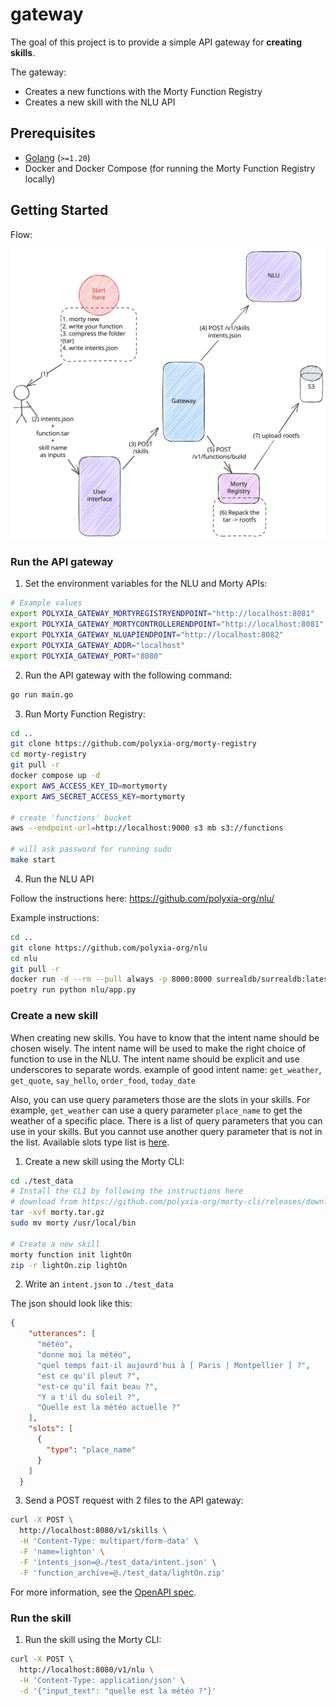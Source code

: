 # gateway

The goal of this project is to provide a simple API gateway for **creating skills**.

The gateway:
- Creates a new functions with the Morty Function Registry
- Creates a new skill with the NLU API

## Prerequisites

* [Golang](https://go.dev/doc/install) (`>=1.20`)
* Docker and Docker Compose (for running the Morty Function Registry locally)

## Getting Started

Flow:

![Flow](./docs/flow.svg)

### Run the API gateway

1. Set the environment variables for the NLU and Morty APIs:

```bash
# Example values
export POLYXIA_GATEWAY_MORTYREGISTRYENDPOINT="http://localhost:8081"
export POLYXIA_GATEWAY_MORTYCONTROLLERENDPOINT="http://localhost:8081"
export POLYXIA_GATEWAY_NLUAPIENDPOINT="http://localhost:8082"
export POLYXIA_GATEWAY_ADDR="localhost"
export POLYXIA_GATEWAY_PORT="8080"
```

2. Run the API gateway with the following command:
```bash
go run main.go
```

3. Run Morty Function Registry:
```bash
cd ..
git clone https://github.com/polyxia-org/morty-registry
cd morty-registry
git pull -r
docker compose up -d
export AWS_ACCESS_KEY_ID=mortymorty
export AWS_SECRET_ACCESS_KEY=mortymorty

# create 'functions' bucket
aws --endpoint-url=http://localhost:9000 s3 mb s3://functions

# will ask password for running sudo
make start
```

4. Run the NLU API

Follow the instructions here: https://github.com/polyxia-org/nlu/

Example instructions:
```bash
cd ..
git clone https://github.com/polyxia-org/nlu
cd nlu
git pull -r
docker run -d --rm --pull always -p 8000:8000 surrealdb/surrealdb:latest start --pass root
poetry run python nlu/app.py
```

### Create a new skill

When creating new skills. You have to know that the intent name should be chosen wisely. The intent name will be used to make the right choice of function to use in the NLU.
The intent name should be explicit and use underscores to separate words.
example of good intent name: `get_weather`, `get_quote`, `say_hello`, `order_food`, `today_date`

Also, you can use query parameters those are the slots in your skills. For example, `get_weather` can use a query parameter `place_name` to get the weather of a specific place.
There is a list of query parameters that you can use in your skills. But you cannot use another query parameter that is not in the list.
Available slots type list is [here](./docs/slot_types.txt).

1. Create a new skill using the Morty CLI:
    
```bash
cd ./test_data
# Install the CLI by following the instructions here
# download from https://github.com/polyxia-org/morty-cli/releases/download/v1.0.0/morty-v1.0.0-linux-amd64.tar.gz
tar -xvf morty.tar.gz
sudo mv morty /usr/local/bin

# Create a new skill
morty function init lightOn
zip -r lightOn.zip lightOn
```

2. Write an `intent.json` to `./test_data`

The json should look like this:
```json
{
    "utterances": [
      "météo",
      "donne moi la météo",
      "quel temps fait-il aujourd'hui à [ Paris | Montpellier ] ?",
      "est ce qu'il pleut ?",
      "est-ce qu'il fait beau ?",
      "Y a t'il du soleil ?",
      "Quelle est la météo actuelle ?"
    ],
    "slots": [
      {
        "type": "place_name"
      }
    ]
  }
```

3. Send a POST request with 2 files to the API gateway:

```bash
curl -X POST \
  http://localhost:8080/v1/skills \
  -H 'Content-Type: multipart/form-data' \
  -F 'name=lighton' \
  -F 'intents_json=@./test_data/intent.json' \
  -F 'function_archive=@./test_data/lightOn.zip'
```

For more information, see the [OpenAPI spec](./openapi.yml).

### Run the skill

1. Run the skill using the Morty CLI:

```bash
curl -X POST \
  http://localhost:8080/v1/nlu \
  -H 'Content-Type: application/json' \
  -d '{"input_text": "quelle est la météo ?"}'
```
